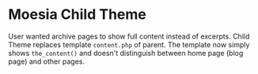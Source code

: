 # Moesia Child Theme

User wanted archive pages to show full content instead of excerpts. Child Theme replaces template `content.php` of parent. The template now simply shows `the_content()` and doesn't distinguish between home page (blog page) and other pages.
